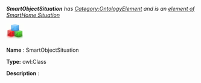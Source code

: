 ___SmartObjectSituation__ 
 has
 [Category:OntologyElement](../../Category/OntologyElement "Category:OntologyElement") 
 and is an
 [element of](../../Property/ElementOf "Property:ElementOf") 
[SmartHome Situation](../../Submissions/SmartHome_Situation "Submissions:SmartHome Situation")_




  





[![Class](../images/thumb/2/27/Class.gif/45px-Class.gif)](../../Image/Class.gif "Class")


__Name__ 
 : SmartObjectSituation
 



__Type:__ 
 owl:Class
 



__Description__ 
 :